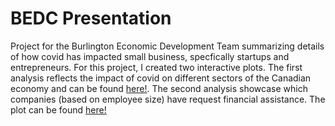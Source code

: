 # BEDC Presentation

Project for the Burlington Economic Development Team summarizing details of how covid has impacted small business, specfically startups and entrepreneurs. 
For this project, I created two interactive plots. The first analysis reflects the impact of covid on different sectors of the Canadian economy and can be found 
<a href="https://rpubs.com/sluoo/bedc_Plot1">here!</a>. The second analysis showcase which companies (based on employee size) have request financial assistance. The plot can be found <a href="https://rpubs.com/sluoo/bedc_Plot2">here!</a>
